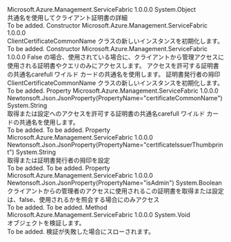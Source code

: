 <Type Name="ClientCertificateCommonName" FullName="Microsoft.Azure.Management.ServiceFabric.Models.ClientCertificateCommonName">
  <TypeSignature Language="C#" Value="public class ClientCertificateCommonName" />
  <TypeSignature Language="ILAsm" Value=".class public auto ansi beforefieldinit ClientCertificateCommonName extends System.Object" />
  <TypeSignature Language="DocId" Value="T:Microsoft.Azure.Management.ServiceFabric.Models.ClientCertificateCommonName" />
  <TypeSignature Language="VB.NET" Value="Public Class ClientCertificateCommonName" />
  <TypeSignature Language="F#" Value="type ClientCertificateCommonName = class" />
  <AssemblyInfo>
    <AssemblyName>Microsoft.Azure.Management.ServiceFabric</AssemblyName>
    <AssemblyVersion>1.0.0.0</AssemblyVersion>
  </AssemblyInfo>
  <Base>
    <BaseTypeName>System.Object</BaseTypeName>
  </Base>
  <Interfaces />
  <Docs>
    <summary>
            共通名を使用してクライアント証明書の詳細
            </summary>
    <remarks>To be added.</remarks>
  </Docs>
  <Members>
    <Member MemberName=".ctor">
      <MemberSignature Language="C#" Value="public ClientCertificateCommonName ();" />
      <MemberSignature Language="ILAsm" Value=".method public hidebysig specialname rtspecialname instance void .ctor() cil managed" />
      <MemberSignature Language="DocId" Value="M:Microsoft.Azure.Management.ServiceFabric.Models.ClientCertificateCommonName.#ctor" />
      <MemberSignature Language="VB.NET" Value="Public Sub New ()" />
      <MemberType>Constructor</MemberType>
      <AssemblyInfo>
        <AssemblyName>Microsoft.Azure.Management.ServiceFabric</AssemblyName>
        <AssemblyVersion>1.0.0.0</AssemblyVersion>
      </AssemblyInfo>
      <Parameters />
      <Docs>
        <summary>
            ClientCertificateCommonName クラスの新しいインスタンスを初期化します。
            </summary>
        <remarks>To be added.</remarks>
      </Docs>
    </Member>
    <Member MemberName=".ctor">
      <MemberSignature Language="C#" Value="public ClientCertificateCommonName (bool isAdmin, string certificateCommonName, string certificateIssuerThumbprint);" />
      <MemberSignature Language="ILAsm" Value=".method public hidebysig specialname rtspecialname instance void .ctor(bool isAdmin, string certificateCommonName, string certificateIssuerThumbprint) cil managed" />
      <MemberSignature Language="DocId" Value="M:Microsoft.Azure.Management.ServiceFabric.Models.ClientCertificateCommonName.#ctor(System.Boolean,System.String,System.String)" />
      <MemberSignature Language="VB.NET" Value="Public Sub New (isAdmin As Boolean, certificateCommonName As String, certificateIssuerThumbprint As String)" />
      <MemberSignature Language="F#" Value="new Microsoft.Azure.Management.ServiceFabric.Models.ClientCertificateCommonName : bool * string * string -&gt; Microsoft.Azure.Management.ServiceFabric.Models.ClientCertificateCommonName" Usage="new Microsoft.Azure.Management.ServiceFabric.Models.ClientCertificateCommonName (isAdmin, certificateCommonName, certificateIssuerThumbprint)" />
      <MemberType>Constructor</MemberType>
      <AssemblyInfo>
        <AssemblyName>Microsoft.Azure.Management.ServiceFabric</AssemblyName>
        <AssemblyVersion>1.0.0.0</AssemblyVersion>
      </AssemblyInfo>
      <Parameters>
        <Parameter Name="isAdmin" Type="System.Boolean" />
        <Parameter Name="certificateCommonName" Type="System.String" />
        <Parameter Name="certificateIssuerThumbprint" Type="System.String" />
      </Parameters>
      <Docs>
        <param name="isAdmin">False の場合、使用されている場合に、クライアントから管理アクセスに使用される証明書やクエリのみにアクセスします。</param>
        <param name="certificateCommonName">アクセスを許可する証明書の共通名carefull ワイルド カードの共通名を使用します。</param>
        <param name="certificateIssuerThumbprint">証明書発行者の拇印</param>
        <summary>
            ClientCertificateCommonName クラスの新しいインスタンスを初期化します。
            </summary>
        <remarks>To be added.</remarks>
      </Docs>
    </Member>
    <Member MemberName="CertificateCommonName">
      <MemberSignature Language="C#" Value="public string CertificateCommonName { get; set; }" />
      <MemberSignature Language="ILAsm" Value=".property instance string CertificateCommonName" />
      <MemberSignature Language="DocId" Value="P:Microsoft.Azure.Management.ServiceFabric.Models.ClientCertificateCommonName.CertificateCommonName" />
      <MemberSignature Language="VB.NET" Value="Public Property CertificateCommonName As String" />
      <MemberSignature Language="F#" Value="member this.CertificateCommonName : string with get, set" Usage="Microsoft.Azure.Management.ServiceFabric.Models.ClientCertificateCommonName.CertificateCommonName" />
      <MemberType>Property</MemberType>
      <AssemblyInfo>
        <AssemblyName>Microsoft.Azure.Management.ServiceFabric</AssemblyName>
        <AssemblyVersion>1.0.0.0</AssemblyVersion>
      </AssemblyInfo>
      <Attributes>
        <Attribute>
          <AttributeName>Newtonsoft.Json.JsonProperty(PropertyName="certificateCommonName")</AttributeName>
        </Attribute>
      </Attributes>
      <ReturnValue>
        <ReturnType>System.String</ReturnType>
      </ReturnValue>
      <Docs>
        <summary>
            取得または設定へのアクセスを許可する証明書の共通名carefull ワイルド カードの共通名を使用します。
            </summary>
        <value>To be added.</value>
        <remarks>To be added.</remarks>
      </Docs>
    </Member>
    <Member MemberName="CertificateIssuerThumbprint">
      <MemberSignature Language="C#" Value="public string CertificateIssuerThumbprint { get; set; }" />
      <MemberSignature Language="ILAsm" Value=".property instance string CertificateIssuerThumbprint" />
      <MemberSignature Language="DocId" Value="P:Microsoft.Azure.Management.ServiceFabric.Models.ClientCertificateCommonName.CertificateIssuerThumbprint" />
      <MemberSignature Language="VB.NET" Value="Public Property CertificateIssuerThumbprint As String" />
      <MemberSignature Language="F#" Value="member this.CertificateIssuerThumbprint : string with get, set" Usage="Microsoft.Azure.Management.ServiceFabric.Models.ClientCertificateCommonName.CertificateIssuerThumbprint" />
      <MemberType>Property</MemberType>
      <AssemblyInfo>
        <AssemblyName>Microsoft.Azure.Management.ServiceFabric</AssemblyName>
        <AssemblyVersion>1.0.0.0</AssemblyVersion>
      </AssemblyInfo>
      <Attributes>
        <Attribute>
          <AttributeName>Newtonsoft.Json.JsonProperty(PropertyName="certificateIssuerThumbprint")</AttributeName>
        </Attribute>
      </Attributes>
      <ReturnValue>
        <ReturnType>System.String</ReturnType>
      </ReturnValue>
      <Docs>
        <summary>
            取得または証明書発行者の拇印を設定
            </summary>
        <value>To be added.</value>
        <remarks>To be added.</remarks>
      </Docs>
    </Member>
    <Member MemberName="IsAdmin">
      <MemberSignature Language="C#" Value="public bool IsAdmin { get; set; }" />
      <MemberSignature Language="ILAsm" Value=".property instance bool IsAdmin" />
      <MemberSignature Language="DocId" Value="P:Microsoft.Azure.Management.ServiceFabric.Models.ClientCertificateCommonName.IsAdmin" />
      <MemberSignature Language="VB.NET" Value="Public Property IsAdmin As Boolean" />
      <MemberSignature Language="F#" Value="member this.IsAdmin : bool with get, set" Usage="Microsoft.Azure.Management.ServiceFabric.Models.ClientCertificateCommonName.IsAdmin" />
      <MemberType>Property</MemberType>
      <AssemblyInfo>
        <AssemblyName>Microsoft.Azure.Management.ServiceFabric</AssemblyName>
        <AssemblyVersion>1.0.0.0</AssemblyVersion>
      </AssemblyInfo>
      <Attributes>
        <Attribute>
          <AttributeName>Newtonsoft.Json.JsonProperty(PropertyName="isAdmin")</AttributeName>
        </Attribute>
      </Attributes>
      <ReturnValue>
        <ReturnType>System.Boolean</ReturnType>
      </ReturnValue>
      <Docs>
        <summary>
            クライアントからの管理者のアクセスに使用されるこの証明書を取得または設定は、false、使用されるかを照会する場合にのみアクセス
            </summary>
        <value>To be added.</value>
        <remarks>To be added.</remarks>
      </Docs>
    </Member>
    <Member MemberName="Validate">
      <MemberSignature Language="C#" Value="public virtual void Validate ();" />
      <MemberSignature Language="ILAsm" Value=".method public hidebysig newslot virtual instance void Validate() cil managed" />
      <MemberSignature Language="DocId" Value="M:Microsoft.Azure.Management.ServiceFabric.Models.ClientCertificateCommonName.Validate" />
      <MemberSignature Language="VB.NET" Value="Public Overridable Sub Validate ()" />
      <MemberSignature Language="F#" Value="abstract member Validate : unit -&gt; unit&#xA;override this.Validate : unit -&gt; unit" Usage="clientCertificateCommonName.Validate " />
      <MemberType>Method</MemberType>
      <AssemblyInfo>
        <AssemblyName>Microsoft.Azure.Management.ServiceFabric</AssemblyName>
        <AssemblyVersion>1.0.0.0</AssemblyVersion>
      </AssemblyInfo>
      <ReturnValue>
        <ReturnType>System.Void</ReturnType>
      </ReturnValue>
      <Parameters />
      <Docs>
        <summary>
            オブジェクトを検証します。
            </summary>
        <remarks>To be added.</remarks>
        <exception cref="T:Microsoft.Rest.ValidationException">
            検証が失敗した場合にスローされます。
            </exception>
      </Docs>
    </Member>
  </Members>
</Type>
